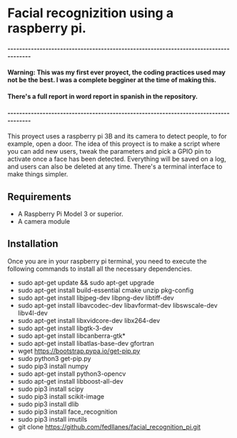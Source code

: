 # Facial recognizition using a raspberry pi.
#### ------------------------------------------------------------------------------------
#### Warning: This was my first ever proyect, the coding practices used may not be the best. I was a complete begginer at the time of making this.
#### There's a full report in word report in spanish in the repository.
#### ------------------------------------------------------------------------------------

This proyect uses a raspberry pi 3B and its camera to detect people, to for example, open a door. 
The idea of this proyect is to make a script where you can add new users, tweak the parameters and pick a GPIO pin to activate once a face has been detected. Everything will be saved on a log, and users can also be deleted at any time. There's a terminal interface to make things simpler. 

## Requirements 

* A Raspberry Pi Model 3 or superior. 
* A camera module 

## Installation

Once you are in your raspberry pi terminal, you need to execute the following commands to install all the necessary dependencies. 

* sudo apt-get update && sudo apt-get upgrade 
* sudo apt-get install build-essential cmake unzip pkg-config 
* sudo apt-get install libjpeg-dev libpng-dev libtiff-dev 
* sudo apt-get install libavcodec-dev libavformat-dev libswscale-dev libv4l-dev 
* sudo apt-get install libxvidcore-dev libx264-dev 
* sudo apt-get install libgtk-3-dev 
* sudo apt-get install libcanberra-gtk* 
* sudo apt-get install libatlas-base-dev gfortran 
* wget https://bootstrap.pypa.io/get-pip.py 
* sudo python3 get-pip.py 
* sudo pip3 install numpy 
* sudo apt-get install python3-opencv 
* sudo apt-get install libboost-all-dev 
* sudo pip3 install scipy 
* sudo pip3 install scikit-image 
* sudo pip3 install dlib 
* sudo pip3 install face_recognition 
* sudo pip3 install imutils 
* git clone https://github.com/fedllanes/facial_recognition_pi.git 
